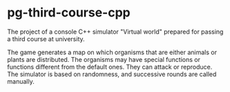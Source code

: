 # pg-third-course-cpp
The project of a console C++ simulator "Virtual world" prepared for passing a third course at university.

The game generates a map on which organisms that are either animals or plants are distributed.
The organisms may have special functions or functions different from the default ones. They can attack or reproduce.
The simulator is based on randomness, and successive rounds are called manually.
